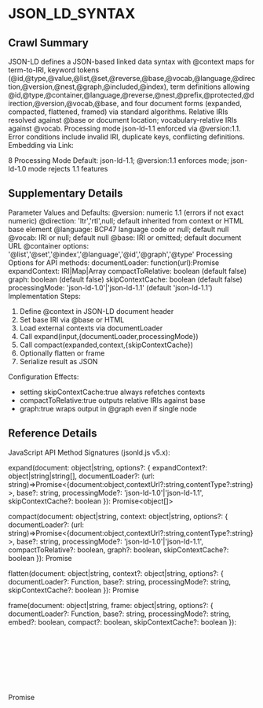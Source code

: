 # JSON_LD_SYNTAX

## Crawl Summary
JSON-LD defines a JSON-based linked data syntax with @context maps for term-to-IRI, keyword tokens (@id,@type,@value,@list,@set,@reverse,@base,@vocab,@language,@direction,@version,@nest,@graph,@included,@index), term definitions allowing @id,@type,@container,@language,@reverse,@nest,@prefix,@protected,@direction,@version,@vocab,@base, and four document forms (expanded, compacted, flattened, framed) via standard algorithms. Relative IRIs resolved against @base or document location; vocabulary-relative IRIs against @vocab. Processing mode json-ld-1.1 enforced via @version:1.1. Error conditions include invalid IRI, duplicate keys, conflicting definitions. Embedding via <script type="application/ld+json"> and link rel alternate. Security: reject non-JSON-LD MIME types, sanitize external contexts.

## Normalised Extract
Table of Contents:
1 Context Definitions
2 Keyword Syntax
3 Node and Value Objects
4 Data Structures and Graphs
5 Document Forms
6 IRI Resolution
7 Embedding
8 Processing Mode

1 Context Definitions
  @context: IRI | Map | Array. Defines term mappings and bases.
  Term Definition Map:
    @id: IRI
    @type: IRI or "@json"
    @container: "@list","@set","@index","@language","@id","@graph","@type"
    @language: BCP47 language tag or null
    @reverse: IRI
    @nest: term string
    @prefix: true|false
    @protected: true|false
    @direction: "ltr","rtl",null
    @version: numeric 1.1
    @vocab: IRI
    @base: IRI

2 Keyword Syntax
  @context,@id,@type,@value,@list,@set,@reverse,@graph,@included,@language,@index,@base,@vocab,@direction,@version,@nest

3 Node and Value Objects
  Node Object: Map without @value,@list,@set; may contain @id,@type,properties
  Value Object: Map with @value; optional @type,@language,@direction,@index,@nest
  List Object: @list: array; optional @index
  Set Object: @set: array; optional @index

4 Data Structures and Graphs
  Represent datasets: default graph, named graphs via @graph entries
  Blank nodes: _: prefix
  RDF triples via node objects and @reverse

5 Document Forms
  Expanded: expand(input, options) → Promise<object>
  Compacted: compact(input, context, options) → Promise<object>
  Flattened: flatten(input, context?, options) → Promise<object>
  Framed: frame(input, frame, options) → Promise<object>

6 IRI Resolution
  Relative IRI → resolved against @base or document location
  Vocabulary-relative IRI → resolved against @vocab

7 Embedding
  HTML: <script type="application/ld+json">…</script>
  Link: <link rel="alternate" type="application/ld+json" href="…">

8 Processing Mode
  Default: json-ld-1.1; @version:1.1 enforces mode; json-ld-1.0 mode rejects 1.1 features

## Supplementary Details
Parameter Values and Defaults:
@version: numeric 1.1 (errors if not exact numeric)
@direction: 'ltr','rtl',null; default inherited from context or HTML base element
@language: BCP47 language code or null; default null
@vocab: IRI or null; default null
@base: IRI or omitted; default document URL
@container options: '@list','@set','@index','@language','@id','@graph','@type'
Processing Options for API methods:
  documentLoader: function(url):Promise<object>
  expandContext: IRI|Map|Array
  compactToRelative: boolean (default false)
  graph: boolean (default false)
  skipContextCache: boolean (default false)
  processingMode: 'json-ld-1.0'|'json-ld-1.1' (default 'json-ld-1.1')
Implementation Steps:
1. Define @context in JSON-LD document header
2. Set base IRI via @base or HTML <base>
3. Load external contexts via documentLoader
4. Call expand(input,{documentLoader,processingMode})
5. Call compact(expanded,context,{skipContextCache})
6. Optionally flatten or frame
7. Serialize result as JSON

Configuration Effects:
- setting skipContextCache:true always refetches contexts
- compactToRelative:true outputs relative IRIs against base
- graph:true wraps output in @graph even if single node



## Reference Details
JavaScript API Method Signatures (jsonld.js v5.x):

expand(document: object|string, options?: {
  expandContext?: object|string|string[],
  documentLoader?: (url: string)=>Promise<{document:object,contextUrl?:string,contentType?:string}>,
  base?: string,
  processingMode?: 'json-ld-1.0'|'json-ld-1.1',
  skipContextCache?: boolean
}): Promise<object[]>

compact(document: object|string, context: object|string, options?: {
  documentLoader?: (url: string)=>Promise<{document:object,contextUrl?:string,contentType?:string}>,
  base?: string,
  processingMode?: 'json-ld-1.0'|'json-ld-1.1',
  compactToRelative?: boolean,
  graph?: boolean,
  skipContextCache?: boolean
}): Promise<object>

flatten(document: object|string, context?: object|string, options?: {
  documentLoader?: Function,
  base?: string,
  processingMode?: string,
  skipContextCache?: boolean
}): Promise<object>

frame(document: object|string, frame: object|string, options?: {
  documentLoader?: Function,
  base?: string,
  processingMode?: string,
  embed?: boolean,
  compact?: boolean,
  skipContextCache?: boolean
}): Promise<object>

Code Example:
import jsonld from 'jsonld';

async function process() {
  const doc = await jsonld.expand('doc.jsonld', {documentLoader,processingMode:'json-ld-1.1'});
  const compacted = await jsonld.compact(doc, {"schema": "http://schema.org/"}, {compactToRelative:true});
  console.log(JSON.stringify(compacted, null, 2));
}

Best Practices:
- Always specify @version:1.1 in context to lock processing mode
- Define @vocab when using common vocabulary to shorten IRIs
- Use skipContextCache during development to reflect context changes
- Provide a custom documentLoader to cache and validate remote contexts

Troubleshooting:
$ node myscript.js
Error: Invalid IRI "::example"
  inspect context term definitions for @id values

$ jsonld-cli expand --input data.jsonld --loader 'file'
Error: duplicate term "name" in @context
  ensure unique keys in context

$ jsonld-cli compact --input data.jsonld --context ctx.jsonld
Warning: processingMode json-ld-1.0 rejects @direction
  upgrade CLI to support json-ld-1.1


## Information Dense Extract
@context:IRI|Map|Array termMapKeys:@id@type@container@language@reverse@nest@prefix@protected@direction@version@vocab@base. Keywords:@context,@id,@type,@value,@list,@set,@reverse,@graph,@included,@language,@index,@base,@vocab,@direction,@version,@nest. NodeObject:map without @value,@list,@set; ValueObject:@value map. ListObject:@list array; SetObject:@set array. expand(input,opts)->Promise<object[]>; compact(input,ctx,opts)->Promise<object>; flatten(input,ctx?,opts)->Promise<object>; frame(input,frame,opts)->Promise<object>. Options:documentLoader(fn),base:IRI,processingMode:'json-ld-1.0'|'json-ld-1.1',skipContextCache:boolean,compactToRelative:boolean,graph:boolean,embed:boolean. IRI resolution: relative->@base|docURL; vocab->@vocab. ProcessingMode default json-ld-1.1; lock via @version:1.1. Errors on dup keys, invalid IRI, malformed context. Embedding:<script type="application/ld+json">; <link rel="alternate">. Default base direction:null; default language:null. Best practices:@version lock,@vocab,use skipContextCache,custom documentLoader.

## Sanitised Extract
Table of Contents:
1 Context Definitions
2 Keyword Syntax
3 Node and Value Objects
4 Data Structures and Graphs
5 Document Forms
6 IRI Resolution
7 Embedding
8 Processing Mode

1 Context Definitions
  @context: IRI | Map | Array. Defines term mappings and bases.
  Term Definition Map:
    @id: IRI
    @type: IRI or '@json'
    @container: '@list','@set','@index','@language','@id','@graph','@type'
    @language: BCP47 language tag or null
    @reverse: IRI
    @nest: term string
    @prefix: true|false
    @protected: true|false
    @direction: 'ltr','rtl',null
    @version: numeric 1.1
    @vocab: IRI
    @base: IRI

2 Keyword Syntax
  @context,@id,@type,@value,@list,@set,@reverse,@graph,@included,@language,@index,@base,@vocab,@direction,@version,@nest

3 Node and Value Objects
  Node Object: Map without @value,@list,@set; may contain @id,@type,properties
  Value Object: Map with @value; optional @type,@language,@direction,@index,@nest
  List Object: @list: array; optional @index
  Set Object: @set: array; optional @index

4 Data Structures and Graphs
  Represent datasets: default graph, named graphs via @graph entries
  Blank nodes: _: prefix
  RDF triples via node objects and @reverse

5 Document Forms
  Expanded: expand(input, options)  Promise<object>
  Compacted: compact(input, context, options)  Promise<object>
  Flattened: flatten(input, context?, options)  Promise<object>
  Framed: frame(input, frame, options)  Promise<object>

6 IRI Resolution
  Relative IRI  resolved against @base or document location
  Vocabulary-relative IRI  resolved against @vocab

7 Embedding
  HTML: <script type='application/ld+json'></script>
  Link: <link rel='alternate' type='application/ld+json' href=''>

8 Processing Mode
  Default: json-ld-1.1; @version:1.1 enforces mode; json-ld-1.0 mode rejects 1.1 features

## Original Source
JSON-LD 1.1 Specification
https://www.w3.org/TR/json-ld11/

## Digest of JSON_LD_SYNTAX

# JSON-LD 1.1 Syntax and Grammar

# Context Definitions

## @context
Type: IRI | Array | Map
Default: document location
Purpose: define term-to-IRI mappings and processing directives

## Term Definition Map Keys
- @id  : IRI mapping for term
- @type: IRI or '@json'; coerces values to datatype or JSON literal
- @container: '@list','@set','@index','@language','@id','@graph','@type'
- @language: BCP47 language tag or null
- @reverse: IRI for reverse property definitions
- @nest: term in context used to nest properties
- @prefix: true|false (controls term expansion)
- @protected: true|false (locks term definition)
- @direction: 'ltr','rtl',null (base direction for string values)
- @version: numeric 1.1 (processing mode indicator)
- @vocab: IRI (default vocabulary mapping)
- @base: IRI (base for resolving relative IRIs)

# Keywords and Syntax Tokens

All JSON-LD keywords are case-sensitive strings beginning with '@':
@context,@id,@type,@value,@list,@set,@reverse,@graph,@included,@language,@index,@base,@vocab,@direction,@version,@nest

# Node and Value Objects

## Node Object
Map without '@value','@list','@set'; may contain '@id','@type','properties'

## Value Object
Map with '@value'; optional keys: '@type', '@language','@direction','@index','@nest'

## List and Set Objects
- @list: array of values or node/value objects; optional '@index'
- @set: array of values; optional '@index'

# Document Forms and Transformations

## Expanded Form
All terms expanded to absolute IRIs, values as objects. Use algorithm: expand(input, options).

## Compacted Form
Compaction with context: compact(input, context, options). Maps IRIs to terms, collapses values.

## Flattened Form
Flattens all graphs into top-level @graph with node objects: flatten(input, context?, options).

## Framed Form
Applies frame document to extract matching subgraphs: frame(input, frame, options).

# Embedding and Link Relations

## HTML Script Embedding
<script type="application/ld+json">JSON-LD document</script>
Base IRI inherited from HTML <base> element; restrict content to valid JSON

## Link Relations
<link rel="alternate" type="application/ld+json" href="doc.jsonld">

# IRI Resolution

Relative IRI references resolved against base IRI established by @base or document location; vocabulary-relative IRIs resolved against @vocab mapping.

# Serializing RDF

Use @graph, @id,@type, @reverse to express RDF triples and named graphs. RDF literal with datatype IRI and language tag.

# Processing Mode

Default: json-ld-1.1. Option @version:1.1 in context locks processor to 1.1; processors in json-ld-1.0 mode error on unsupported features.

# Error Conditions

MUST error on: duplicate keys in object; invalid IRI; unknown keyword usage; malformed context entries; conflicting term definitions.

# Security and Privacy Considerations

Processors MUST enforce JSON parsing rules; MUST reject scripts with non-JSON-LD MIME types; careful with external contexts to avoid injection.

# Retrieval: 2023-10-03
Attribution: W3C JSON-LD 1.1 Recommendation
Data Size: 16 393 397 bytes
Links Found: 116 186
Errors: None

## Attribution
- Source: JSON-LD 1.1 Specification
- URL: https://www.w3.org/TR/json-ld11/
- License: W3C Document License
- Crawl Date: 2025-05-02T17:56:25.128Z
- Data Size: 16393397 bytes
- Links Found: 116186

## Retrieved
2025-05-02
